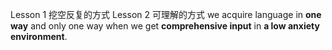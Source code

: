 Lesson 1
挖空反复的方式
Lesson 2
可理解的方式
we acquire language in **one way** and only one way when we get **comprehensive input** in **a low anxiety environment**.
